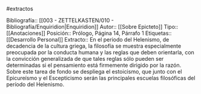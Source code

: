 #extractos 

Bibliografía:: [[003 - ZETTELKASTEN/010 - Bibliografía/Enquiridion|Enquiridion]]
Autor:: [[Sobre Epicteto]]
Tipo:: [[Anotaciones]]
Posición:: Prólogo, Página 14, Párrafo 1
Etiquetas:: [[Desarrollo Personal]]
Extracto:: En el periodo del Helenismo, de decadencia de la cultura griega, la filosofía se muestra especialmente preocupada por la conducta humana y las reglas que deben orientarla, con la convicción generalizada de que tales reglas sólo pueden ser determinadas si el pensamiento está firmemente dirigido por la razón. Sobre este tarea de fondo se despliega el estoicismo, que junto con el Epicureísmo y el Escepticismo serán las principales escuelas filosóficas del período del Helenismo.